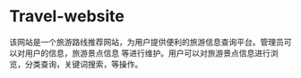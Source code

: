 # Travel-website
该网站是一个旅游路线推荐网站，为用户提供便利的旅游信息查询平台。管理员可以对用户的信息，旅游景点信息 等进行维护。用户可以对旅游景点信息进行浏览，分类查询，关键词搜索，等操作。
